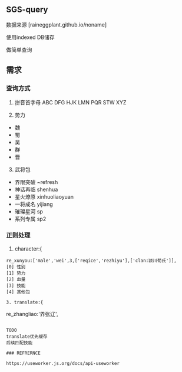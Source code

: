 ## SGS-query
数据来源 [raineggplant.github.io/noname]

使用indexed DB储存

做简单查询

## 需求
### 查询方式
1. 拼音首字母
ABC DFG HJK LMN PQR STW XYZ

2. 势力
* 魏 
* 蜀
* 吴 
* 群 
* 晋

3. 武将包 
* 界限突破 ~refresh
* 神话再临 shenhua
* 星火燎原 xinhuoliaoyuan
* 一将成名 yijiang
* 璀璨星河 sp
* 系列专属 sp2

###  正则处理
1. character:{
```
re_xunyou:['male','wei',3,['reqice','rezhiyu'],['clan:颍川荀氏']],
[0] 性别
[1] 势力
[2] 血量
[3] 技能
[4] 其他包
```

```
3. translate:{
```
re_zhangliao:'界张辽',
```

TODO
translate优先缓存
后续匹配技能

### REFRERNCE

https://useworker.js.org/docs/api-useworker